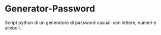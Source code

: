# Generator-Password

Script python di un generatore di password casuali con lettere, numeri e simboli.

